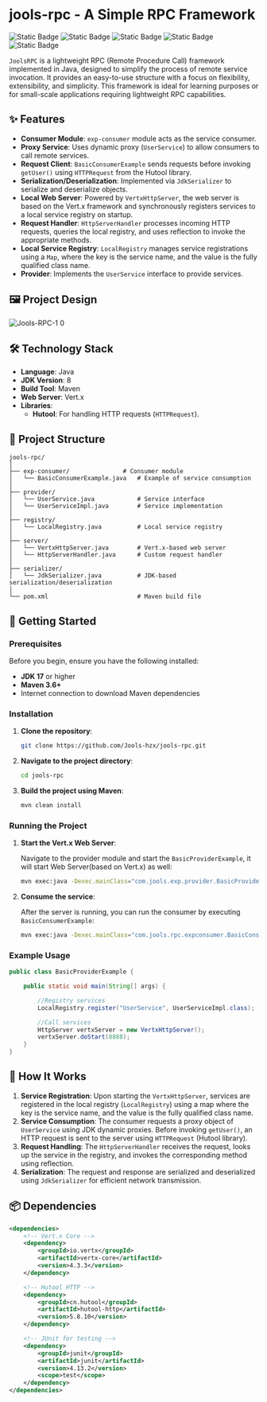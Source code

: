 
# jools-rpc - A Simple RPC Framework

![Static Badge](https://img.shields.io/badge/JoolsRpc-version_1.0-blue)
![Static Badge](https://img.shields.io/badge/JDK-17-blue?logo=java)
![Static Badge](https://img.shields.io/badge/Maven-3.8.1-C71A36?logo=apachemaven)
![Static Badge](https://img.shields.io/badge/Vert.x-4.3.3-green?logo=eclipsevert.x)
![Static Badge](https://img.shields.io/badge/Hutool-v5.8.10-blueviolet?logo=hu)

`JoolsRPC` is a lightweight RPC (Remote Procedure Call) framework implemented in Java, designed to simplify the process of remote service invocation. It provides an easy-to-use structure with a focus on flexibility, extensibility, and simplicity. This framework is ideal for learning purposes or for small-scale applications requiring lightweight RPC capabilities.

## ✨ Features

- **Consumer Module**: `exp-consumer` module acts as the service consumer.
- **Proxy Service**: Uses dynamic proxy (`UserService`) to allow consumers to call remote services.
- **Request Client**: `BasicConsumerExample` sends requests before invoking `getUser()` using `HTTPRequest` from the Hutool library.
- **Serialization/Deserialization**: Implemented via `JdkSerializer` to serialize and deserialize objects.
- **Local Web Server**: Powered by `VertxHttpServer`, the web server is based on the Vert.x framework and synchronously registers services to a local service registry on startup.
- **Request Handler**: `HttpServerHandler` processes incoming HTTP requests, queries the local registry, and uses reflection to invoke the appropriate methods.
- **Local Service Registry**: `LocalRegistry` manages service registrations using a `Map`, where the key is the service name, and the value is the fully qualified class name.
- **Provider**: Implements the `UserService` interface to provide services.

## 🖼️ Project Design 
![Jools-RPC-1 0](https://github.com/user-attachments/assets/972a3402-5edb-4baf-979d-ebc41352fe6a)


## 🛠️ Technology Stack

- **Language**: Java
- **JDK Version**: 8
- **Build Tool**: Maven
- **Web Server**: Vert.x
- **Libraries**:
  - **Hutool**: For handling HTTP requests (`HTTPRequest`).

## 📂 Project Structure

```
jools-rpc/
│
├── exp-consumer/               # Consumer module
│   └── BasicConsumerExample.java   # Example of service consumption
│
├── provider/
│   └── UserService.java            # Service interface
│   └── UserServiceImpl.java        # Service implementation
│
├── registry/
│   └── LocalRegistry.java          # Local service registry
│
├── server/
│   └── VertxHttpServer.java        # Vert.x-based web server
│   └── HttpServerHandler.java      # Custom request handler
│
├── serializer/
│   └── JdkSerializer.java          # JDK-based serialization/deserialization
│
└── pom.xml                         # Maven build file
```

## 🚀 Getting Started

### Prerequisites

Before you begin, ensure you have the following installed:

- **JDK 17** or higher
- **Maven 3.6+**
- Internet connection to download Maven dependencies

### Installation

1. **Clone the repository**:

    ```bash
    git clone https://github.com/Jools-hzx/jools-rpc.git
    ```

2. **Navigate to the project directory**:

    ```bash
    cd jools-rpc
    ```

3. **Build the project using Maven**:

    ```bash
    mvn clean install
    ```

### Running the Project

1. **Start the Vert.x Web Server**:

    Navigate to the provider module and start the `BasicProviderExample`, it will start Web Server(based on Vert.x) as well:

    ```bash
    mvn exec:java -Dexec.mainClass="com.jools.exp.provider.BasicProviderExample"
    ```

2. **Consume the service**:

    After the server is running, you can run the consumer by executing `BasicConsumerExample`:

    ```bash
    mvn exec:java -Dexec.mainClass="com.jools.rpc.expconsumer.BasicConsumerExample"
    ```

### Example Usage

```java
public class BasicProviderExample {

    public static void main(String[] args) {

        //Registry services
        LocalRegistry.register("UserService", UserServiceImpl.class);

        //Call services
        HttpServer vertxServer = new VertxHttpServer();
        vertxServer.doStart(8888);
    }
}
```

## 🔧 How It Works

1. **Service Registration**: Upon starting the `VertxHttpServer`, services are registered in the local registry (`LocalRegistry`) using a map where the key is the service name, and the value is the fully qualified class name.
2. **Service Consumption**: The consumer requests a proxy object of `UserService` using JDK dynamic proxies. Before invoking `getUser()`, an HTTP request is sent to the server using `HTTPRequest` (Hutool library).
3. **Request Handling**: The `HttpServerHandler` receives the request, looks up the service in the registry, and invokes the corresponding method using reflection.
4. **Serialization**: The request and response are serialized and deserialized using `JdkSerializer` for efficient network transmission.

## 📦 Dependencies

```xml
<dependencies>
    <!-- Vert.x Core -->
    <dependency>
        <groupId>io.vertx</groupId>
        <artifactId>vertx-core</artifactId>
        <version>4.3.3</version>
    </dependency>

    <!-- Hutool HTTP -->
    <dependency>
        <groupId>cn.hutool</groupId>
        <artifactId>hutool-http</artifactId>
        <version>5.8.10</version>
    </dependency>

    <!-- JUnit for testing -->
    <dependency>
        <groupId>junit</groupId>
        <artifactId>junit</artifactId>
        <version>4.13.2</version>
        <scope>test</scope>
    </dependency>
</dependencies>
```
